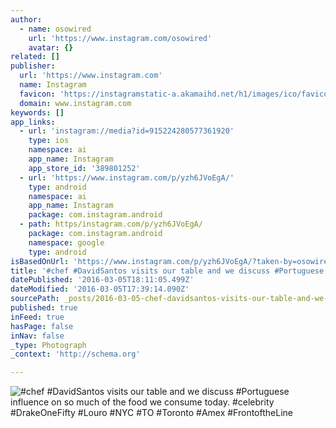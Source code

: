 ```yaml
---
author:
  - name: osowired
    url: 'https://www.instagram.com/osowired'
    avatar: {}
related: []
publisher:
  url: 'https://www.instagram.com'
  name: Instagram
  favicon: 'https://instagramstatic-a.akamaihd.net/h1/images/ico/favicon.ico/7cdab0872b15.ico'
  domain: www.instagram.com
keywords: []
app_links:
  - url: 'instagram://media?id=915224280577361920'
    type: ios
    namespace: ai
    app_name: Instagram
    app_store_id: '389801252'
  - url: 'https://www.instagram.com/p/yzh6JVoEgA/'
    type: android
    namespace: ai
    app_name: Instagram
    package: com.instagram.android
  - path: https/instagram.com/p/yzh6JVoEgA/
    package: com.instagram.android
    namespace: google
    type: android
isBasedOnUrl: 'https://www.instagram.com/p/yzh6JVoEgA/?taken-by=osowired'
title: '#chef #DavidSantos visits our table and we discuss #Portuguese influence on so much of the food we consume today. #celebrity #DrakeOneFifty #Louro #NYC #TO #Toronto #Amex #FrontoftheLine'
datePublished: '2016-03-05T18:11:05.499Z'
dateModified: '2016-03-05T17:39:14.090Z'
sourcePath: _posts/2016-03-05-chef-davidsantos-visits-our-table-and-we-discuss-portugue.md
published: true
inFeed: true
hasPage: false
inNav: false
_type: Photograph
_context: 'http://schema.org'

---
```

![&num;chef &num;DavidSantos visits our table and we discuss &num;Portuguese influence on so much of the food we consume today&period; &num;celebrity &num;DrakeOneFifty &num;Louro &num;NYC &num;TO &num;Toronto &num;Amex &num;FrontoftheLine](https://scontent.cdninstagram.com/t51.2885-15/e15/10895403_769629726459547_1228011919_n.jpg?ig_cache_key=OTE1MjI0MjgwNTc3MzYxOTIw.2)